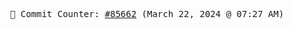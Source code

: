 <p align="center">
    <samp>
        📮 Commit Counter: <a href="https://github.com/Javascript-void0/Javascript-void0/commits/main">#85662</a> (March 22, 2024 @ 07:27 AM)
    </samp>
</p>